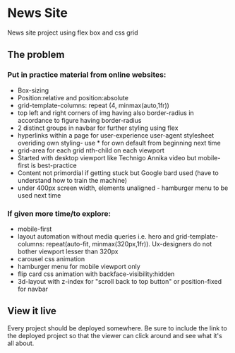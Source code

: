 # News Site

News site project using flex box and css grid 

## The problem

### Put in practice material from online websites:
* Box-sizing
* Position:relative and position:absolute
* grid-template-columns: repeat (4, minmax(auto,1fr))
* top left and right corners of img having also border-radius in accordance to figure having border-radius
* 2 distinct groups in navbar for further styling using flex
* hyperlinks within a page for user-experience
user-agent stylesheet overiding own styling- use * for own default from beginning next time
* grid-area for each grid nth-child on each viewport
* Started with desktop viewport like Technigo Annika video but mobile-first is best-practice
* Content not primordial if getting stuck but Google bard used (have to understand how to train the machine)
* under 400px screen width, elements unaligned - hamburger menu to be used next time

### If given more time/to explore: 
* mobile-first
* layout automation without media queries i.e. hero and grid-template-columns: repeat(auto-fit, minmax(320px,1fr)).  Ux-designers do not bother viewport lesser than 320px
* carousel css animation
* hamburger menu for mobile viewport only
* flip card css animation with backface-visibility:hidden
* 3d-layout with z-index for "scroll back to top button" or position-fixed for navbar

## View it live
Every project should be deployed somewhere. Be sure to include the link to the deployed project so that the viewer can click around and see what it's all about.
